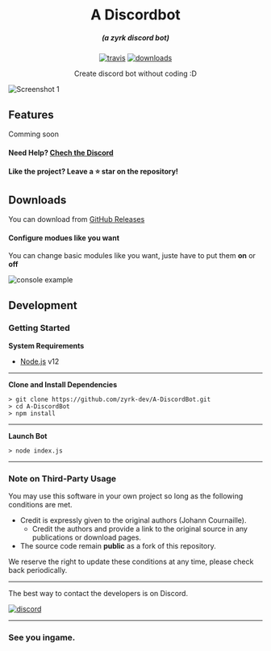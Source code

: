 
<h1 align="center">A Discordbot</h1>

<em><h5 align="center">(a zyrk discord bot)</h5></em>

[<p align="center"><img src="https://img.shields.io/travis/dscalzi/HeliosLauncher.svg?style=for-the-badge" alt="travis">](https://travis-ci.org/zyrk-dev/A-DiscordBot) [<img src="https://img.shields.io/github/downloads/zyrk-dev/A-DiscordBot/total.svg?style=for-the-badge" alt="downloads">](https://github.com/zyrk-dev/A-DiscordBot/releases)</p>

<p align="center">Create discord bot without coding :D</p>

![Screenshot 1](https://i.imgur.com/oOTAiHZ.png)

## Features

Comming soon

#### Need Help? [Chech the Discord][wiki]

#### Like the project? Leave a ⭐ star on the repository!

## Downloads

You can download from [GitHub Releases](https://github.com/zyrk-dev/A-DiscordBot/releases)


#### Configure modues like you want 

You can change basic modules like you want, juste have to put them **on** or **off**

![console example](https://i.imgur.com/5wZgaGN.png)


## Development

### Getting Started

**System Requirements**

* [Node.js][nodejs] v12

---

**Clone and Install Dependencies**

```console
> git clone https://github.com/zyrk-dev/A-DiscordBot.git
> cd A-DiscordBot
> npm install
```

---

**Launch Bot**

```console
> node index.js
```

---

### Note on Third-Party Usage

You may use this software in your own project so long as the following conditions are met.

* Credit is expressly given to the original authors (Johann Cournaille).
  * Credit the authors and provide a link to the original source in any publications or download pages.
* The source code remain **public** as a fork of this repository.

We reserve the right to update these conditions at any time, please check back periodically.

---


The best way to contact the developers is on Discord.

[![discord](https://discordapp.com/api/guilds/689583692905054298/embed.png?style=banner3)][discord]

---

### See you ingame.


[nodejs]: https://nodejs.org/en/ 'Node.js'
[discordjs]: https://www.npmjs.com/package/discord.js?source=post_page-----7b5fe27cb6fa---------------------- 'Discord.js'
[vscode]: https://code.visualstudio.com/ 'Visual Studio Code'
[discord]: https://discord.gg/zNWUXdt 'Discord'
[wiki]: https://discord.gg/vTnSnMa 'wiki'
